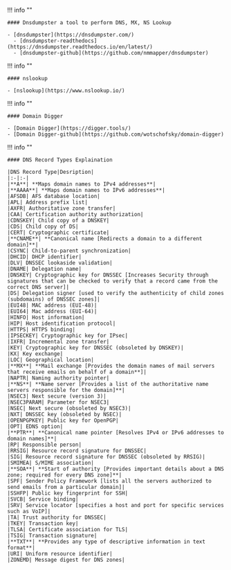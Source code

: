 !!! info ""

    #### Dnsdumpster a tool to perform DNS, MX, NS Lookup

    - [dnsdumpster](https://dnsdumpster.com/)
      - [dnsdumpster-readthedocs](https://dnsdumpster.readthedocs.io/en/latest/)
      - [dnsdumpster-github](https://github.com/nmmapper/dnsdumpster)

!!! info ""

    #### nslookup

    - [nslookup](https://www.nslookup.io/)

!!! info ""

    #### Domain Digger

    - [Domain Digger](https://digger.tools/)
    - [Domain Digger-github](https://github.com/wotschofsky/domain-digger)

!!! info ""

    #### DNS Record Types Explaination

    |DNS Record Type|Desription|
    |:-|:-|
    |**A**| **Maps domain names to IPv4 addresses**|
    |**AAAA**| **Maps domain names to IPv6 addresses**|
    |AFSDB| AFS database location|
    |APL| Address prefix list|
    |AXFR| Authoritative zone transfer|
    |CAA| Certification authority authorization|
    |CDNSKEY| Child copy of a DNSKEY|
    |CDS| Child copy of DS|
    |CERT| Cryptographic certificate|
    |**CNAME**| **Canonical name [Redirects a domain to a different domain]**|
    |CSYNC| Child-to-parent synchronization|
    |DHCID| DHCP identifier|
    |DLV| DNSSEC lookaside validation|
    |DNAME| Delegation name|
    |DNSKEY| Cryptographic key for DNSSEC [Increases Security through signatures that can be checked to verify that a record came from the correct DNS server]|
    |DS| Delegation signer [used to verify the authenticity of child zones (subdomains) of DNSSEC zones]|
    |EUI48| MAC address (EUI-48)|
    |EUI64| Mac address (EUI-64)|
    |HINFO| Host information|
    |HIP| Host identification protocol|
    |HTTPS| HTTPS binding|
    |IPSECKEY| Cryptographic key for IPsec|
    |IXFR| Incremental zone transfer|
    |KEY| Cryptographic key for DNSSEC (obsoleted by DNSKEY)|
    |KX| Key exchange|
    |LOC| Geographical location|
    |**MX**| **Mail exchange [Provides the domain names of mail servers that receive emails on behalf of a domain**]|
    |NAPTR| Naming authority pointer|
    |**NS**| **Name server [Provides a list of the authoritative name servers responsible for the domain]**|
    |NSEC3| Next secure (version 3)|
    |NSEC3PARAM| Parameter for NSEC3|
    |NSEC| Next secure (obsoleted by NSEC3)|
    |NXT| DNSSEC key (obsoleted by NSEC)|
    |OPENPGPKEY| Public key for OpenPGP|
    |OPT| EDNS option|
    |**PTR**| **Canonical name pointer [Resolves IPv4 or IPv6 addresses to domain names]**|
    |RP| Responsible person|
    |RRSIG| Resource record signature for DNSSEC|
    |SIG| Resource record signature for DNSSEC (obsoleted by RRSIG)|
    |SMIMEA| S/MIME association|
    |**SOA**| **Start of authority [Provides important details about a DNS zone; required for every DNS zone]**|
    |SPF| Sender Policy Framework [lists all the servers authorized to send emails from a particular domain]|
    |SSHFP| Public key fingerprint for SSH|
    |SVCB| Service binding|
    |SRV| Service locator [specifies a host and port for specific services such as VoIP]|
    |TA| Trust authority for DNSSEC|
    |TKEY| Transaction key|
    |TLSA| Certificate association for TLS|
    |TSIG| Transaction signature|
    |**TXT**| **Provides any type of descriptive information in text format**|
    |URI| Uniform resource identifier|
    |ZONEMD| Message digest for DNS zones|
